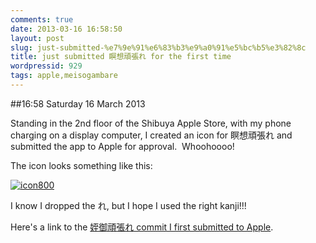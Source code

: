 ```yaml
---
comments: true
date: 2013-03-16 16:58:50
layout: post
slug: just-submitted-%e7%9e%91%e6%83%b3%e9%a0%91%e5%bc%b5%e3%82%8c
title: just submitted 瞑想頑張れ for the first time
wordpressid: 929
tags: apple,meisogambare
---
```


##16:58 Saturday 16 March 2013

Standing in the 2nd floor of the Shibuya Apple Store, with my phone charging on a display computer, I created an icon for 瞑想頑張れ and submitted the app to Apple for approval.  Whoohoooo!

The icon looks something like this:

[![icon800](http://robnugen.com/blog/wp-content/uploads/2013/03/icon800.png)](http://robnugen.com/blog/wp-content/uploads/2013/03/icon800.png)

I know I dropped the れ, but I hope I used the right kanji!!!

Here's a link to the [姪御頑張れ commit I first submitted to Apple](https://github.com/thunderrabbit/meiso-gambare/tree/c6214f2ba1dcd10223adfd226a63049f66169ac3).
